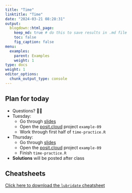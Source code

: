 ```yaml
---
title: "Time"
linktitle: "Time"
date: "2024-03-21 08:28:31"
output:
  blogdown::html_page:
    keep_md: true # do this to save results in .md file
    toc: false
    fig_caption: false
menu:
  examples:
    parent: Examples
    weight: 1
type: docs
weight: 1
editor_options:
  chunk_output_type: console
---
```


## Plan for today
- Questions? :raising_hand_woman:
- Tuesday:
  - Go through [slides](/content/09-content/)
  - Open the [posit.cloud](http://posit.cloud) project `example-09`
  - Work through first half of `time-practice.R`
- Thursday:
  - Go through [slides](/content/09-content/)
  - Open the [posit.cloud](http://posit.cloud) project `example-09`
  - Finish `time-practice.R`
- **Solutions** will be posted after class


## Cheatsheets

[Click here to download the `lubridate` cheatsheet](https://rstudio.github.io/cheatsheets/lubridate.pdf)

